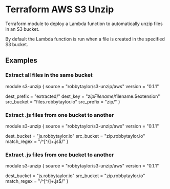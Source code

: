 # Terraform AWS S3 Unzip
Terraform module to deploy a Lambda function to automatically unzip files in an S3 bucket.

By default the Lambda function is run when a file is created in the specified S3 bucket.

## Examples

### Extract all files in the same bucket

module s3-unzip {
  source         = "robbytaylor/s3-unzip/aws"
  version        = "0.1.1"

  dest_prefix    = "extracted/"
  dest_key       = "$zipFilename/$filename.$extension"
  src_bucket     = "files.robbytaylor.io"
  src_prefix     = "zip/"
}

### Extract .js files from one bucket to another

module s3-unzip {
  source         = "robbytaylor/s3-unzip/aws"
  version        = "0.1.1"

  dest_bucket    = "js.robbytaylor.io"
  src_bucket     = "zip.robbytaylor.io"
  match_regex    = "/^[^/]+.js$/"
}

### Extract .js files from one bucket to another

module s3-unzip {
  source         = "robbytaylor/s3-unzip/aws"
  version        = "0.1.1"

  dest_bucket    = "js.robbytaylor.io"
  src_bucket     = "zip.robbytaylor.io"
  match_regex    = "/^[^/]+.js$/"
}
